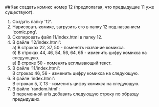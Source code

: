 ##Как создать комикс номер 12 (предполагая, что предыдущие 11 уже существуют).  
  
1) Создать папку '12'.  
2) Нарисовать комикс, загрузить его в папку 12 под названием 'comic.png'.  
3) Скопировать файл 11/index.html в папку 12.  
4) В файле '12/index.html':  
  a) В строках 22, 37, 50 - поменять название комикса.  
  б) В строках 44, 46, 54, 56, 64, 65 - изменить цифру комикса на следующую.  
  в) В строке 50 - поменять всплывающий текст.  
5) В файле '11/index.html':  
  В строках 46, 56 - изменить цифру комикса на следующую.  
6) В файле 'index.html':  
  В строках 5, 7, 13 - изменить цифру комикса на следующую.  
7) В файле 'random.html':  
  В переменной urls добавить следующую строку по образцу предыдущих.  
